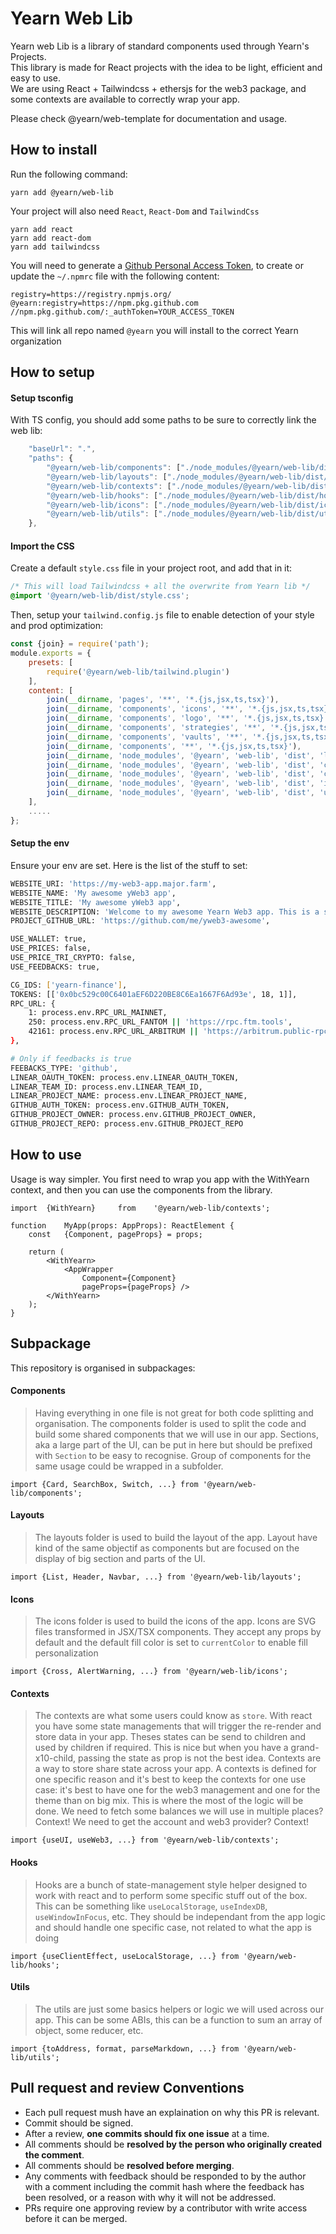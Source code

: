 # Yearn Web Lib
Yearn web Lib is a library of standard components used through Yearn's Projects.    
This library is made for React projects with the idea to be light, efficient and easy to use.  
We are using React + Tailwindcss + ethersjs for the web3 package, and some contexts are available to correctly wrap your app.

Please check @yearn/web-template for documentation and usage.

## How to install
Run the following command:
```
yarn add @yearn/web-lib
```

Your project will also need `React`, `React-Dom` and `TailwindCss`
```
yarn add react
yarn add react-dom
yarn add tailwindcss
```

You will need to generate a [Github Personal Access Token](https://docs.github.com/en/authentication/keeping-your-account-and-data-secure/creating-a-personal-access-token), to create or update the `~/.npmrc` file with the following content:
```
registry=https://registry.npmjs.org/
@yearn:registry=https://npm.pkg.github.com
//npm.pkg.github.com/:_authToken=YOUR_ACCESS_TOKEN
```
This will link all repo named `@yearn` you will install to the correct Yearn organization

## How to setup

#### Setup tsconfig
With TS config, you should add some paths to be sure to correctly link the web lib: 
```ts
	"baseUrl": ".",
	"paths": {
		"@yearn/web-lib/components": ["./node_modules/@yearn/web-lib/dist/components"],
		"@yearn/web-lib/layouts": ["./node_modules/@yearn/web-lib/dist/layouts"],
		"@yearn/web-lib/contexts": ["./node_modules/@yearn/web-lib/dist/contexts"],
		"@yearn/web-lib/hooks": ["./node_modules/@yearn/web-lib/dist/hooks"],
		"@yearn/web-lib/icons": ["./node_modules/@yearn/web-lib/dist/icons"],
		"@yearn/web-lib/utils": ["./node_modules/@yearn/web-lib/dist/utils"],
	},
```

#### Import the CSS
Create a default `style.css` file in your project root, and add that in it:
```scss
/* This will load Tailwindcss + all the overwrite from Yearn lib */
@import '@yearn/web-lib/dist/style.css';
```

Then, setup your `tailwind.config.js` file to enable detection of your style and prod optimization:
```js
const {join} = require('path');
module.exports = {
	presets: [
		require('@yearn/web-lib/tailwind.plugin')
	],
	content: [
		join(__dirname, 'pages', '**', '*.{js,jsx,ts,tsx}'),
		join(__dirname, 'components', 'icons', '**', '*.{js,jsx,ts,tsx}'),
		join(__dirname, 'components', 'logo', '**', '*.{js,jsx,ts,tsx}'),
		join(__dirname, 'components', 'strategies', '**', '*.{js,jsx,ts,tsx}'),
		join(__dirname, 'components', 'vaults', '**', '*.{js,jsx,ts,tsx}'),
		join(__dirname, 'components', '**', '*.{js,jsx,ts,tsx}'),
		join(__dirname, 'node_modules', '@yearn', 'web-lib', 'dist', 'layouts', '**', '*.js'),
		join(__dirname, 'node_modules', '@yearn', 'web-lib', 'dist', 'components', '**', '*.js'),
		join(__dirname, 'node_modules', '@yearn', 'web-lib', 'dist', 'contexts', '**', '*.js'),
		join(__dirname, 'node_modules', '@yearn', 'web-lib', 'dist', 'icons', '**', '*.js'),
		join(__dirname, 'node_modules', '@yearn', 'web-lib', 'dist', 'utils', '**', '*.js')
	],
	.....
};
```


#### Setup the env
Ensure your env are set. Here is the list of the stuff to set:
```bash
WEBSITE_URI: 'https://my-web3-app.major.farm',
WEBSITE_NAME: 'My awesome yWeb3 app',
WEBSITE_TITLE: 'My awesome yWeb3 app',
WEBSITE_DESCRIPTION: 'Welcome to my awesome Yearn Web3 app. This is a super description that will be used for the SEO stuffs',
PROJECT_GITHUB_URL: 'https://github.com/me/yweb3-awesome',

USE_WALLET: true,
USE_PRICES: false,
USE_PRICE_TRI_CRYPTO: false,
USE_FEEDBACKS: true,

CG_IDS: ['yearn-finance'],
TOKENS: [['0x0bc529c00C6401aEF6D220BE8C6Ea1667F6Ad93e', 18, 1]],
RPC_URL: {
	1: process.env.RPC_URL_MAINNET,
	250: process.env.RPC_URL_FANTOM || 'https://rpc.ftm.tools',
	42161: process.env.RPC_URL_ARBITRUM || 'https://arbitrum.public-rpc.com'
},

# Only if feedbacks is true
FEEBACKS_TYPE: 'github',
LINEAR_OAUTH_TOKEN: process.env.LINEAR_OAUTH_TOKEN,
LINEAR_TEAM_ID: process.env.LINEAR_TEAM_ID,
LINEAR_PROJECT_NAME: process.env.LINEAR_PROJECT_NAME,
GITHUB_AUTH_TOKEN: process.env.GITHUB_AUTH_TOKEN,
GITHUB_PROJECT_OWNER: process.env.GITHUB_PROJECT_OWNER,
GITHUB_PROJECT_REPO: process.env.GITHUB_PROJECT_REPO
```


## How to use
Usage is way simpler. You first need to wrap you app with the WithYearn context, and then you can use the components from the library.
```tsx
import	{WithYearn}		from	'@yearn/web-lib/contexts';

function	MyApp(props: AppProps): ReactElement {
	const	{Component, pageProps} = props;
	
	return (
		<WithYearn>
			<AppWrapper
				Component={Component}
				pageProps={pageProps} />
		</WithYearn>
	);
}
```

## Subpackage
This repository is organised in subpackages: 

#### Components
> Having everything in one file is not great for both code splitting and organisation. The components folder is used to split the code and build some shared components that we will use in our app.
> Sections, aka a large part of the UI, can be put in here but should be prefixed with `Section` to be easy to recognise.
> Group of components for the same usage could be wrapped in a subfolder.
```tsx
import {Card, SearchBox, Switch, ...} from '@yearn/web-lib/components';
```

#### Layouts
> The layouts folder is used to build the layout of the app. Layout have kind of the same objectif as components but are focused on the display of big section and parts of the UI.
```tsx
import {List, Header, Navbar, ...} from '@yearn/web-lib/layouts';
```

#### Icons
> The icons folder is used to build the icons of the app. Icons are SVG files transformed in JSX/TSX components. They accept any props by default and the default fill color is set to `currentColor` to enable fill personalization
```tsx
import {Cross, AlertWarning, ...} from '@yearn/web-lib/icons';
```

#### Contexts
> The contexts are what some users could know as `store`. With react you have some state managements that will trigger the re-render and store data in your app. Theses states can be send to children and used by children if required. This is nice but when you have a grand-x10-child, passing the state as prop is not the best idea.
> Contexts are a way to store share state across your app. A contexts is defined for one specific reason and it's best to keep the contexts for one use case: it's best to have one for the web3 management and one for the theme than on big mix.
> This is where the most of the logic will be done. We need to fetch some balances we will use in multiple places? Context! We need to get the account and web3 provider? Context!
```tsx
import {useUI, useWeb3, ...} from '@yearn/web-lib/contexts';
```

#### Hooks
> Hooks are a bunch of state-management style helper designed to work with react and to perform some specific stuff out of the box. This can be something like `useLocalStorage`, `useIndexDB`, `useWindowInFocus`, etc.
> They should be independant from the app logic and should handle one specific case, not related to what the app is doing
```tsx
import {useClientEffect, useLocalStorage, ...} from '@yearn/web-lib/hooks';
```

#### Utils
> The utils are just some basics helpers or logic we will used across our app. This can be some ABIs, this can be a function to sum an array of object, some reducer, etc.
```tsx
import {toAddress, format, parseMarkdown, ...} from '@yearn/web-lib/utils';
```

## Pull request and review Conventions
- Each pull request mush have an explaination on why this PR is relevant.
- Commit should be signed.
- After a review, **one commits should fix one issue** at a time.
- All comments should be **resolved by the person who originally created the comment**.
- All comments should be **resolved before merging**.
- Any comments with feedback should be responded to by the author with a comment including the commit hash where the feedback has been resolved, or a reason with why it will not be addressed.
- PRs require one approving review by a contributor with write access before it can be merged.

